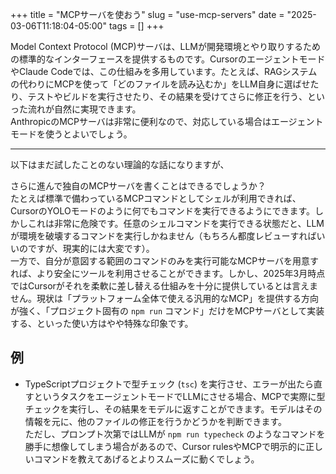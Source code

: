 
+++
title = "MCPサーバを使おう"
slug = "use-mcp-servers"
date = "2025-03-06T11:18:04-05:00"
tags = []
+++

Model Context Protocol (MCP)サーバは、LLMが開発環境とやり取りするための標準的なインターフェースを提供するものです。CursorのエージェントモードやClaude Codeでは、この仕組みを多用しています。たとえば、RAGシステムの代わりにMCPを使って「どのファイルを読み込むか」をLLM自身に選ばせたり、テストやビルドを実行させたり、その結果を受けてさらに修正を行う、といった流れが自然に実現できます。  
AnthropicのMCPサーバは非常に便利なので、対応している場合はエージェントモードを使うとよいでしょう。

----

以下はまだ試したことのない理論的な話になりますが、

さらに進んで独自のMCPサーバを書くことはできるでしょうか？  
たとえば標準で備わっているMCPコマンドとしてシェルが利用できれば、CursorのYOLOモードのように何でもコマンドを実行できるようにできます。しかしこれは非常に危険です。任意のシェルコマンドを実行できる状態だと、LLMが環境を破壊するコマンドを実行しかねません（もちろん都度レビューすればいいのですが、現実的には大変です）。  
一方で、自分が意図する範囲のコマンドのみを実行可能なMCPサーバを用意すれば、より安全にツールを利用させることができます。しかし、2025年3月時点ではCursorがそれを柔軟に差し替える仕組みを十分に提供しているとは言えません。現状は「プラットフォーム全体で使える汎用的なMCP」を提供する方向が強く、「プロジェクト固有の `npm run` コマンド」だけをMCPサーバとして実装する、といった使い方はやや特殊な印象です。

## 例

- TypeScriptプロジェクトで型チェック (`tsc`) を実行させ、エラーが出たら直すというタスクをエージェントモードでLLMにさせる場合、MCPで実際に型チェックを実行し、その結果をモデルに返すことができます。モデルはその情報を元に、他のファイルの修正を行うかどうかを判断できます。  
  ただし、プロンプト次第ではLLMが `npm run typecheck` のようなコマンドを勝手に想像してしまう場合があるので、Cursor rulesやMCPで明示的に正しいコマンドを教えてあげるとよりスムーズに動くでしょう。

